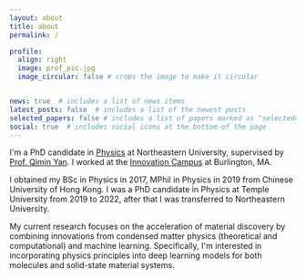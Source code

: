 ```yaml
---
layout: about
title: about
permalink: /

profile:
  align: right
  image: prof_pic.jpg
  image_circular: false # crops the image to make it circular


news: true  # includes a list of news items
latest_posts: false  # includes a list of the newest posts
selected_papers: false # includes a list of papers marked as "selected={true}"
social: true  # includes social icons at the bottom of the page
---
```


I'm a PhD candidate in [Physics](https://cos.northeastern.edu/physics/) at Northeastern University, 
supervised by [Prof. Qimin Yan](https://cos.northeastern.edu/people/qimin-yan/). I worked at the [Innovation Campus](https://www.burlington.northeastern.edu/) at Burlington, MA.

I obtained my BSc in Physics in 2017, MPhil in Physics in 2019 from Chinese University of Hong Kong. 
I was a PhD candidate in Physics at Temple University from 2019 to 2022, after that I was transferred to Northeastern University.

My current research focuses on the acceleration of material discovery by combining innovations from condensed matter physics (theoretical and computational) and machine learning. 
Specifically, I'm interested in incorporating physics principles into deep learning models for both molecules and solid-state material systems.